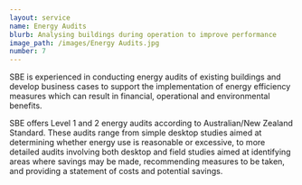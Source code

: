 ```yaml
---
layout: service
name: Energy Audits
blurb: Analysing buildings during operation to improve performance
image_path: /images/Energy Audits.jpg
number: 7
---
```



SBE is experienced in conducting energy audits of existing buildings and develop business cases to support the implementation of energy efficiency measures which can result in financial, operational and environmental benefits.

SBE offers Level 1 and 2 energy audits according to Australian/New Zealand Standard. These audits range from simple desktop studies aimed at determining whether energy use is reasonable or excessive, to more detailed audits involving both desktop and field studies aimed at identifying areas where savings may be made, recommending measures to be taken, and providing a statement of costs and potential savings.